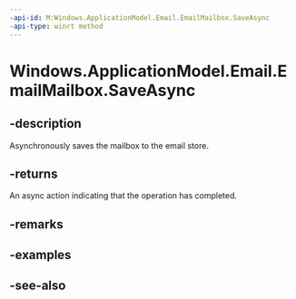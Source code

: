 ```yaml
---
-api-id: M:Windows.ApplicationModel.Email.EmailMailbox.SaveAsync
-api-type: winrt method
---
```


<!-- Method syntax
public Windows.Foundation.IAsyncAction SaveAsync()
-->

# Windows.ApplicationModel.Email.EmailMailbox.SaveAsync

## -description
Asynchronously saves the mailbox to the email store.

## -returns
An async action indicating that the operation has completed.

## -remarks

## -examples

## -see-also
